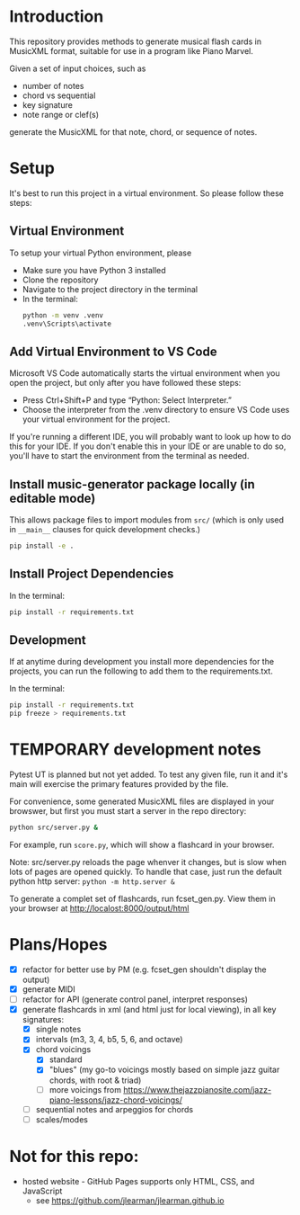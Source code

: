 # Introduction
This repository provides methods to generate musical flash cards in MusicXML format, suitable for use in a program like Piano Marvel.

Given a set of input choices, such as
- number of notes
- chord vs sequential
- key signature
- note range or clef(s)

generate the MusicXML for that note, chord, or sequence of notes.

# Setup
It's best to run this project in a virtual environment. So please follow these steps:

## Virtual Environment
To setup your virtual Python environment, please
- Make sure you have Python 3 installed
- Clone the repository
- Navigate to the project directory in the terminal
- In the terminal:
    ```bash
    python -m venv .venv
    .venv\Scripts\activate
    ```

## Add Virtual Environment to VS Code
Microsoft VS Code automatically starts the virtual environment when you open the project, but only after you have followed these steps: 
- Press Ctrl+Shift+P and type “Python: Select Interpreter.”
- Choose the interpreter from the .venv directory to ensure VS Code uses your virtual environment for the project.

If you're running a different IDE, you will probably want to look up how to do this for your IDE. If you don't enable this in your IDE or are unable to do so, you'll have to start the environment from the terminal as needed.

## Install music-generator package locally (in editable mode)

This allows package files to import modules from `src/` (which is only used in `__main__` clauses
for quick development checks.)

```bash
pip install -e .
```

## Install Project Dependencies
In the terminal:
```bash
pip install -r requirements.txt
```

## Development
If at anytime during development you install more dependencies for the projects, you can run the following to add them to the requirements.txt.

In the terminal:
```bash
pip install -r requirements.txt
pip freeze > requirements.txt
```

# TEMPORARY development notes

Pytest UT is planned but not yet added.  To test any given file, run it and it's main will exercise the primary features provided by the file.

For convenience, some generated MusicXML files are displayed in your browswer, but first you must start a server in the repo directory:
```bash
python src/server.py &
```
For example, run `score.py`, which will show a flashcard in your browser.

Note: src/server.py reloads the page whenver it changes, but is slow when lots of pages are opened quickly.
To handle that case, just run the default python http server:
`python -m http.server &`

To generate a complet set of flashcards, run fcset_gen.py.  View them in your browser at
[http://localost:8000/output/html](http://localost:8000/output/html)

# Plans/Hopes

- [x] refactor for better use by PM (e.g. fcset_gen shouldn't display the output)
- [x] generate MIDI
- [ ] refactor for API (generate control panel, interpret responses)
- [x] generate flashcards in xml (and html just for local viewing), in all key signatures:
  - [x] single notes
  - [x] intervals (m3, 3, 4, b5, 5, 6, and octave)
  - [x] chord voicings
    - [x] standard
    - [x] "blues" (my go-to voicings mostly based on simple jazz guitar chords, with root & triad)
    - [ ] more voicings from https://www.thejazzpianosite.com/jazz-piano-lessons/jazz-chord-voicings/
  - [ ] sequential notes and arpeggios for chords
  - [ ] scales/modes

# Not for this repo:
- hosted website - GitHub Pages supports only HTML, CSS, and JavaScript
  - see https://github.com/jlearman/jlearman.github.io
